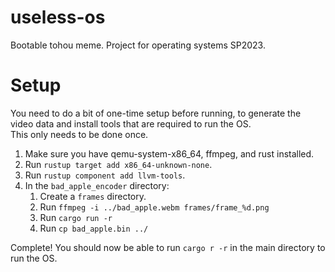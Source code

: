 # useless-os
Bootable tohou meme. Project for operating systems SP2023.

# Setup
You need to do a bit of one-time setup before running, to generate the video data and install
tools that are required to run the OS.    
This only needs to be done once.
1. Make sure you have qemu-system-x86_64, ffmpeg, and rust installed.
2. Run `rustup target add x86_64-unknown-none`.
3. Run `rustup component add llvm-tools`.
4. In the `bad_apple_encoder` directory:
   1. Create a `frames` directory.
   2. Run `ffmpeg -i ../bad_apple.webm frames/frame_%d.png`
   3. Run `cargo run -r`
   4. Run `cp bad_apple.bin ../`

Complete! You should now be able to run `cargo r -r` in the main directory to run
the OS.
